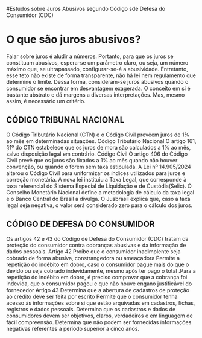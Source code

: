 #Estudos sobre Juros Abusivos segundo Código sde Defesa do Consumidor (CDC)

 <h1>O que são juros abusivos?</h1> 

 <p>Falar sobre juros é aludir a números. Portanto, para que os juros se constituam abusivos, espera-se um parâmetro claro,
ou seja, um número máximo que, se ultrapassado, configurar-se-á a abusividade.
Entretanto, esse teto não existe de forma transparente, não há lei nem regulamento que determine o limite.
Dessa forma, consideram-se juros abusivos quando o consumidor se encontrar em desvantagem exagerada.
O conceito em si é bastante abstrato e dá margens a diversas interpretações. Mas, mesmo assim, é necessário um critério.


 <h2>CÓDIGO TRIBUNAL NACIONAL</h2>

 O Código Tributário Nacional (CTN) e o Código Civil prevêem juros de 1% ao mês em determinadas situações. 
Código Tributário Nacional 
O artigo 161, §1º do CTN estabelece que os juros de mora são calculados a 1% ao mês,
salvo disposição legal em contrário.
Código Civil 
 O artigo 406 do Código Civil prevê que os juros são fixados a 1% ao mês quando não houver convenção,
ou quando o forem sem taxa estipulada.
 A Lei nº 14.905/2024 alterou o Código Civil para uniformizar os índices utilizados para juros e correção monetária.
 A nova lei instituiu a Taxa Legal, que corresponde à taxa referencial do Sistema Especial
de Liquidação e de Custódia(Selic). 
 O Conselho Monetário Nacional define a metodologia de cálculo da taxa legal e o Banco Central do Brasil a divulga. 
 O Jusbrasil explica que, caso a taxa legal seja negativa, o valor será considerado zero para o cálculo dos juros.

<h2>CÓDIGO DE DEFESA DO CONSUMIDOR</h2>

 Os artigos 42 e 43 do Código de Defesa do Consumidor (CDC) tratam da proteção do consumidor
contra cobranças abusivas e da informação de dados pessoais. 
Artigo 42
Proíbe que o consumidor inadimplente seja cobrado de forma abusiva, constrangedora ou ameaçadora 
Permite a repetição do indébito em dobro, caso o consumidor pague mais do que o devido ou seja cobrado indevidamente,
mesmo após ter pago o total .Para a repetição do indébito em dobro, é preciso comprovar que a cobrança foi indevida,
que o consumidor pagou e que não houve engano justificável do fornecedor 
Artigo 43
 Determina que a abertura de cadastros de proteção ao crédito deve ser feita por escrito 
Permite que o consumidor tenha acesso às informações sobre si que estão arquivadas em cadastros,
fichas, registros e dados pessoais. Determina que os cadastros e dados de consumidores devem ser objetivos,
claros, verdadeiros e em linguagem de fácil compreensão. Determina que não podem ser fornecidas informações
negativas referentes a período superior a cinco anos.
</p> 
